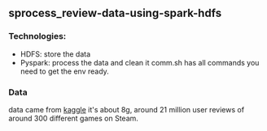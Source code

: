 ## sprocess_review-data-using-spark-hdfs
### Technologies:
- HDFS: store the data
- Pyspark: process the data and clean it
comm.sh has all commands you need to get the env ready.
### Data 
data came from [kaggle](https://www.kaggle.com/datasets/najzeko/steam-reviews-2021) it's about 8g,  around 21 million user reviews of around 300 different games on Steam.
